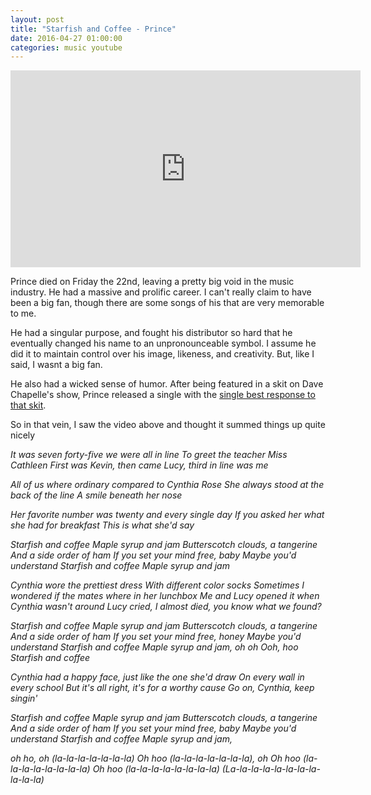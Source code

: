 ```yaml
---
layout: post
title: "Starfish and Coffee - Prince"
date: 2016-04-27 01:00:00
categories: music youtube
---
```




<iframe width="560" height="315" src="https://www.youtube.com/embed/TG4PqmShvHI" frameborder="0" allow="accelerometer; autoplay; encrypted-media; gyroscope; picture-in-picture" allowfullscreen></iframe>

Prince died on Friday the 22nd, leaving a pretty big void in the music industry. He had a massive and prolific career. I can't really claim to have been a big fan, though there are some songs of his that are very memorable to me.

He had a singular purpose, and fought his distributor so hard that he eventually changed his name to an unpronounceable symbol. I assume he did it to maintain control over his image, likeness, and creativity. But, like I said, I wasnt a big fan.

He also had a wicked sense of humor. After being featured in a skit on Dave Chapelle's show, Prince released a single with the <a href="http://www.slate.com/content/dam/slate/blogs/browbeat/2013/08/16/prince_chappelle.jpg.CROP.article568-large.jpg" target="\_blank">single best response to that skit</a>.

So in that vein, I saw the video above and thought it summed things up quite nicely

_It was seven forty-five we were all in line
To greet the teacher Miss Cathleen
First was Kevin, then came Lucy, third in line was me_

_All of us where ordinary compared to Cynthia Rose
She always stood at the back of the line
A smile beneath her nose_

_Her favorite number was twenty and every single day
If you asked her what she had for breakfast
This is what she'd say_

_Starfish and coffee
Maple syrup and jam
Butterscotch clouds, a tangerine
And a side order of ham
If you set your mind free, baby
Maybe you'd understand
Starfish and coffee
Maple syrup and jam_

_Cynthia wore the prettiest dress
With different color socks
Sometimes I wondered if the mates where in her lunchbox
Me and Lucy opened it when Cynthia wasn't around
Lucy cried, I almost died, you know what we found?_

_Starfish and coffee
Maple syrup and jam
Butterscotch clouds, a tangerine
And a side order of ham
If you set your mind free, honey
Maybe you'd understand
Starfish and coffee
Maple syrup and jam, oh oh
Ooh, hoo Starfish and coffee_

_Cynthia had a happy face, just like the one she'd draw
On every wall in every school
But it's all right, it's for a worthy cause
Go on, Cynthia, keep singin'_

_Starfish and coffee
Maple syrup and jam Butterscotch clouds, a tangerine
And a side order of ham
If you set your mind free, baby
Maybe you'd understand
Starfish and coffee
Maple syrup and jam,_

_oh ho, oh (la-la-la-la-la-la-la)
Oh hoo (la-la-la-la-la-la-la), oh
Oh hoo (la-la-la-la-la-la-la-la)
Oh hoo (la-la-la-la-la-la-la-la)
(La-la-la-la-la-la-la-la-la-la-la)_
